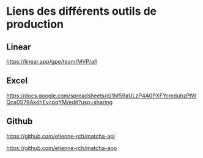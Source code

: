 # Liens des différents outils de production

## Linear

https://linear.app/gpe/team/MVP/all

## Excel

https://docs.google.com/spreadsheets/d/1hf59aULzP4A0PXFYcmduhzPtWQos0S79AkdhEvcpqYM/edit?usp=sharing

## Github

https://github.com/etienne-rch/matcha-api

https://github.com/etienne-rch/matcha-app
